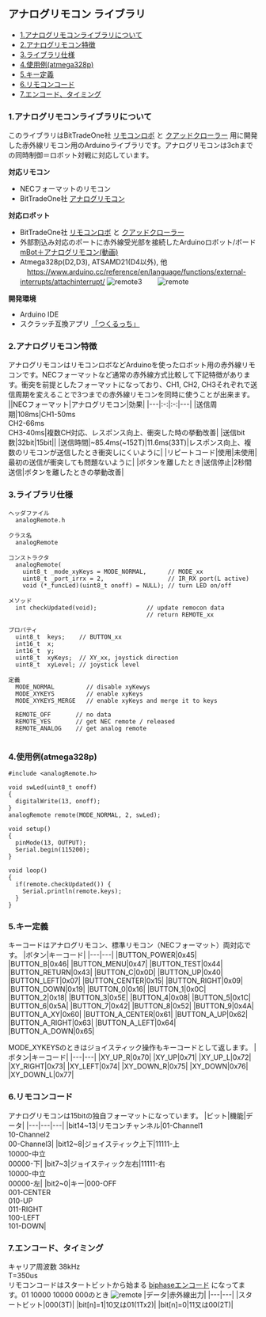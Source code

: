 ## アナログリモコン ライブラリ
* [1.アナログリモコンライブラリについて](#1アナログリモコンライブラリについて)
* [2.アナログリモコン特徴](#2アナログリモコン特徴)
* [3.ライブラリ仕様](#3ライブラリ仕様)
* [4.使用例(atmega328p)](#4使用例atmega328p)
* [5.キー定義](#5キー定義)
* [6.リモコンコード](#6リモコンコード)
* [7.エンコード、タイミング](#7エンコードタイミング)

### 1.アナログリモコンライブラリについて
このライブラリはBitTradeOne社 [リモコンロボ](https://bit-trade-one.co.jp/adkrbt/) と [クアッドクローラー](https://bit-trade-one.co.jp/adcrbt/) 用に開発した赤外線リモコン用のArduinoライブラリです。アナログリモコンは3chまでの同時制御＝ロボット対戦に対応しています。

**対応リモコン**
- NECフォーマットのリモコン
- BitTradeOne社 [アナログリモコン](https://bit-trade-one.co.jp/adkrbt/)

**対応ロボット**
- BitTradeOne社 [リモコンロボ](https://bit-trade-one.co.jp/adkrbt/) と [クアッドクローラー](https://bit-trade-one.co.jp/adcrbt/) 
- 外部割込み対応のポートに赤外線受光部を接続したArduinoロボット/ボード  
[mBot＋アナログリモコン(動画)](http://sohta02.web.fc2.com/images/MAQ04884.MP4)  
- Atmega328p(D2,D3), ATSAMD21(D4以外), 他  
　https://www.arduino.cc/reference/en/language/functions/external-interrupts/attachinterrupt/
![remote3](../../../docs/raw/master/images/remoteA3.png)　　
![remote](../../../docs/raw/master/images/remoteA.JPG)

**開発環境**
- Arduino IDE
- スクラッチ互換アプリ [「つくるっち」](http://sohta02.web.fc2.com/familyday_app.html)

### 2.アナログリモコン特徴
アナログリモコンはリモコンロボなどArduinoを使ったロボット用の赤外線リモコンです。NECフォーマットなど通常の赤外線方式比較して下記特徴があります。衝突を前提としたフォーマットになっており、CH1, CH2, CH3それぞれで送信周期を変えることで3つまでの赤外線リモコンを同時に使うことが出来ます。
||NECフォーマット|アナログリモコン|効果|
|---|:-:|:-:|---|
|送信周期|108ms|CH1-50ms<br />CH2-66ms<br />CH3-40ms|複数CH対応、レスポンス向上、衝突した時の挙動改善|
|送信bit数|32bit|15bit||
|送信時間|~85.4ms(~152T)|11.6ms(33T)|レスポンス向上、複数のリモコンが送信したとき衝突しにくいように|
|リピートコード|使用|未使用|最初の送信が衝突しても問題ないように|
|ボタンを離したとき|送信停止|2秒間送信|ボタンを離したときの挙動改善|

### 3.ライブラリ仕様

```
ヘッダファイル
  analogRemote.h

クラス名
  analogRemote

コンストラクタ
  analogRemote(
    uint8_t _mode_xyKeys = MODE_NORMAL,      // MODE_xx
    uint8_t _port_irrx = 2,                  // IR_RX port(L active)
    void (*_funcLed)(uint8_t onoff) = NULL); // turn LED on/off

メソッド
  int checkUpdated(void);              // update remocon data
                                       // return REMOTE_xx

プロパティ
  uint8_t  keys;    // BUTTON_xx
  int16_t  x;
  int16_t  y;
  uint8_t  xyKeys;	// XY_xx, joystick direction
  uint8_t  xyLevel;	// joystick level

定義
  MODE_NORMAL         // disable xyKewys
  MODE_XYKEYS         // enable xyKeys
  MODE_XYKEYS_MERGE   // enable xyKeys and merge it to keys

  REMOTE_OFF       // no data
  REMOTE_YES       // get NEC remote / released
  REMOTE_ANALOG    // get analog remote
  
```

### 4.使用例(atmega328p)
```
#include <analogRemote.h>

void swLed(uint8_t onoff)
{
  digitalWrite(13, onoff);
}
analogRemote remote(MODE_NORMAL, 2, swLed);

void setup()
{
  pinMode(13, OUTPUT);
  Serial.begin(115200);
}

void loop()
{
  if(remote.checkUpdated()) {
    Serial.println(remote.keys);
  }
}
```

### 5.キー定義
キーコードはアナログリモコン、標準リモコン（NECフォーマット）両対応です。
|ボタン|キーコード|
|---|---|
|BUTTON_POWER|0x45|
|BUTTON_B|0x46|
|BUTTON_MENU|0x47|
|BUTTON_TEST|0x44|
|BUTTON_RETURN|0x43|
|BUTTON_C|0x0D|
|BUTTON_UP|0x40|
|BUTTON_LEFT|0x07|
|BUTTON_CENTER|0x15|
|BUTTON_RIGHT|0x09|
|BUTTON_DOWN|0x19|
|BUTTON_0|0x16|
|BUTTON_1|0x0C|
|BUTTON_2|0x18|
|BUTTON_3|0x5E|
|BUTTON_4|0x08|
|BUTTON_5|0x1C|
|BUTTON_6|0x5A|
|BUTTON_7|0x42|
|BUTTON_8|0x52|
|BUTTON_9|0x4A|
|BUTTON_A_XY|0x60|
|BUTTON_A_CENTER|0x61|
|BUTTON_A_UP|0x62|
|BUTTON_A_RIGHT|0x63|
|BUTTON_A_LEFT|0x64|
|BUTTON_A_DOWN|0x65|

MODE_XYKEYSのときはジョイスティック操作もキーコードとして返します。
|ボタン|キーコード|
|---|---|
|XY_UP_R|0x70|
|XY_UP|0x71|
|XY_UP_L|0x72|
|XY_RIGHT|0x73|
|XY_LEFT|0x74|
|XY_DOWN_R|0x75|
|XY_DOWN|0x76|
|XY_DOWN_L|0x77|

### 6.リモコンコード
アナログリモコンは15bitの独自フォーマットになっています。
|ビット|機能|データ|
|---|---|---|
|bit14~13|リモコンチャンネル|01-Channel1<br />10-Channel2<br />00-Channel3|
|bit12~8|ジョイスティック上下|11111-上<br />10000-中立<br />00000-下|
|bit7~3|ジョイスティック左右|11111-右<br />10000-中立<br />00000-左|
|bit2~0|キー|000-OFF<br />001-CENTER<br />010-UP<br />011-RIGHT<br />100-LEFT<br />101-DOWN|

### 7.エンコード、タイミング
キャリア周波数 38kHz  
T=350us  
リモコンコードはスタートビットから始まる [biphaseエンコード](https://ja.wikipedia.org/wiki/%E4%BC%9D%E9%80%81%E8%B7%AF%E7%AC%A6%E5%8F%B7) になってます。01 10000 10000 000のとき
![remote](../../../docs/raw/master/images/remoteA2.png)
|データ|赤外線出力|
|---|---|
|スタートビット|000(3T)|
|bit[n]=1|10又は01(1Tx2)|
|bit[n]=0|11又は00(2T)|
